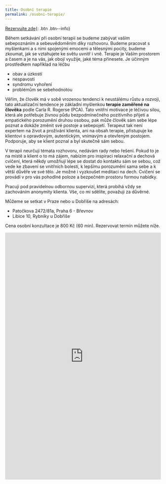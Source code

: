 ```yaml
---
title: Osobní terapie
permalink: /osobni-terapie/
---
```


[Rezervujte zde](https://koalendar.com/e/osobni-terapie-pca){: .btn .btn--info}

Během setkávání při osobní terapii se budeme zabývat vaším sebepoznáním a sebeuvědoměním díky rozhovoru. Budeme pracovat s myšlenkami a s nimi spojenými emocemi a tělesnými pocity, budeme zkoumat, jak se vztahujete ke světu uvnitř i vně. Terapie je Vaším prostorem a časem a je na vás, jak obojí využije, jaké téma přinesete. Je účinným prostředkem například na léčbu
 - obav a úzkostí
 - nespavosti
 - syndromu vyhoření
 - problémům se sebehodnotou

Věřím, že člověk má v sobě vrozenou tendenci k neustálému růstu a rozvoji, tato aktualizační tendence je základní myšlenkou **terapie zaměřené na člověka** podle Carla R. Rogerse (PCA). Tato vnitřní motivace je léčivou silou, která ale potřebuje živnou půdu bezpodmínečného pozitivního přijetí a empatického porozumění druhou osobou, pak může člověk sám sebe lépe poznat a dokáže změnit své postoje a sebepojetí. Terapeut tak není expertem na život a prožívání klienta, ani na obsah terapie, přistupuje ke klientovi s opravdovým, autentickým, vnímavým a otevřeným postojem. Podporuje, aby se klient poznal a byl skutečně sám sebou.

V terapii neurčuji témata rozhovoru, nedávám rady nebo řešení. Pokud to je na místě a klient o to má zájem, nabízím pro inspiraci relaxační a dechová cvičení, která někdy umožňují lépe se dostat do kontaktu sám se sebou, což vede ke zbavení se vnitřních bolestí, k lepšímu porozumění sama sebe a k větší důvěře ve své tělo. Je možné i vyzkoušet meditaci na dech. Cvičení se provádí v pro vás pohodlné poloze a bezpečném prostoru formou nabídky.

Pracuji pod pravidelnou odbornou supervizí, která probíhá vždy se zachováním anonymity klienta. Vše, co mi sdělíte, považuji za důvěrné.

Můžeme se setkat v Praze nebo u Dobříše na adresách:
- Patočkova 2472/81a, Praha 6 - Břevnov
- Libice 10, Rybníky u Dobříše
    

Cena osobní konzultace je 800 Kč (60 min). Rezervovat termín můžete níže.

<iframe src="https://koalendar.com/e/osobni-terapie-pca?embed=true" width="100%" height="800px" frameborder="0"></iframe>
